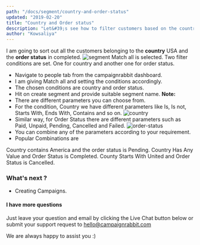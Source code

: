 ```yaml
---
path: "/docs/segment/country-and-order-status"
updated: "2019-02-20"
title: "Country and Order status"
description: "Let&#39;s see how to filter customers based on the country and order status"
author: "Kowsaliya"
---
```

I am going to sort out all the customers belonging to the **country** USA and the **order status** in completed.
![segment](https://raw.githubusercontent.com/shreegowtham27/site-1/dev_v2/src/images/docs/segmentation/segment.png)
Match all is selected.
Two filter conditions are set. One for country and another one for order status.
* Navigate to people tab from the campaignrabbit dashboard.
* I am giving Match all and setting the conditions accordingly.
* The chosen conditions are country and order status.
* Hit on create segment and provide suitable segment name.
**Note:**
* There are different parameters you can choose from. 
* For the condition, Country we have different parameters like Is, Is not, Starts With, Ends With, Contains and so on.
![country](https://raw.githubusercontent.com/shreegowtham27/site-1/dev_v2/src/images/docs/segmentation/country.png)
* Similar way, for Order Status there are different parameters such as Paid, Unpaid, Pending, Cancelled and Failed.
![order-status](https://raw.githubusercontent.com/shreegowtham27/site-1/dev_v2/src/images/docs/segmentation/orderstatus.png)
* You can combine any of the parameters according to your requirement.
* Popular Combinations are

Country contains America and the order status is Pending.
Country Has Any Value and Order Status is Completed.
County Starts With United and Order Status is Cancelled.

### What's next ?
* Creating <link-text url="https://docs.campaignrabbit.com/campaigns/how-campaigns-work" target="_blank" rel="noopener">Campaigns. 

#### I have more questions

Just leave your question and email by clicking the Live Chat button below or submit your support request to <hello@campaignrabbit.com>

We are always happy to assist you :)


